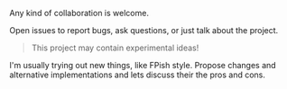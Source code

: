 Any kind of collaboration is welcome.

Open issues to report bugs, ask questions, or just talk about the project.

> This project may contain experimental ideas!

I'm usually trying out new things, like FPish style. Propose changes and alternative implementations and lets discuss their the pros and cons.

